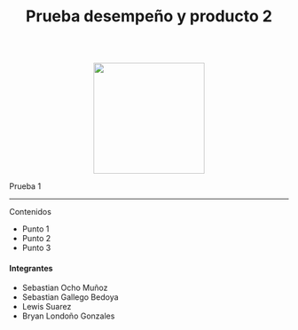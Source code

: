 <h1 align="center">Prueba desempeño y producto 2</h1>
<br>
<br>
<p align="center">
  <img src="https://static.wikia.nocookie.net/featteca/images/0/05/Bolt_Python.png/revision/latest?cb=20210616212109&path-prefix=es" height="200" width="200">
</p>

Prueba 1

***

Contenidos
- Punto 1
- Punto 2
- Punto 3

#### Integrantes

- Sebastian Ocho Muñoz
- Sebastian Gallego Bedoya
- Lewis Suarez
- Bryan Londoño Gonzales
